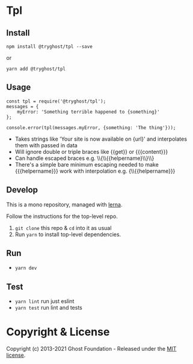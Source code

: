 # Tpl

## Install

`npm install @tryghost/tpl --save`

or

`yarn add @tryghost/tpl`


## Usage

```
const tpl = require('@tryghost/tpl');
messages = {
    myError: 'Something terrible happened to {something}'
};

console.error(tpl(messages.myError, {something: 'The thing'}));
```

* Takes strings like 'Your site is now available on {url}' and interpolates them with passed in data
* Will ignore double or triple braces like {{get}} or {{{content}}}
* Can handle escaped braces e.g. \\\\{\\\\{{helpername}\\\\}\\\\}
* There's a simple bare minimum escaping needed to make {{{helpername}}} work with interpolation e.g. {\\\\{{helpername}}}


## Develop

This is a mono repository, managed with [lerna](https://lernajs.io/).

Follow the instructions for the top-level repo.
1. `git clone` this repo & `cd` into it as usual
2. Run `yarn` to install top-level dependencies.


## Run

- `yarn dev`


## Test

- `yarn lint` run just eslint
- `yarn test` run lint and tests




# Copyright & License

Copyright (c) 2013-2021 Ghost Foundation - Released under the [MIT license](LICENSE).
